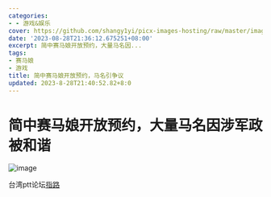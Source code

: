 ```yaml
---
categories:
- - 游戏&娱乐
cover: https://github.com/shangy1yi/picx-images-hosting/raw/master/image.1libjse14ef4.webp
date: '2023-08-28T21:36:12.675251+08:00'
excerpt: 简中赛马娘开放预约，大量马名因...
tags:
- 赛马娘
- 游戏
title: 简中赛马娘开放预约，马名引争议
updated: 2023-8-28T21:40:52.82+8:0
---
```

# 简中赛马娘开放预约，大量马名因涉军政被和谐

<img src="https://github.com/shangy1yi/picx-images-hosting/raw/master/image.6c9iz30ihw00.webp" alt="image" />

台湾ptt论坛[指路](https://www.ptt.cc/bbs/C_Chat/M.1693203530.A.350.html)

